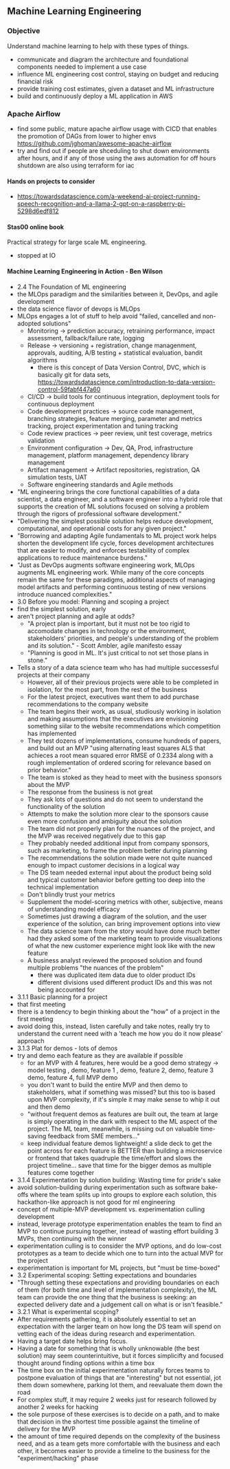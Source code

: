 ## Machine Learning Engineering

### Objective
Understand machine learning to help with these types of things.
  - communicate and diagram the architecture and foundational components needed to implement a use case
  - influence ML engineering cost control, staying on budget and reducing financial risk
  - provide training cost estimates, given a dataset and ML infrastructure
  - build and continuously deploy a ML application in AWS

### Apache Airflow
- find some public, mature apache airflow usage with CICD that enables the promotion of DAGs from lower to higher envs https://github.com/jghoman/awesome-apache-airflow
- try and find out if people are shceduling to shut down environments after hours, and if any of those using the aws automation for off hours shutdown are also using terraform for iac

#### Hands on projects to consider
- https://towardsdatascience.com/a-weekend-ai-project-running-speech-recognition-and-a-llama-2-gpt-on-a-raspberry-pi-5298d6edf812

#### Stas00 online book
Practical strategy for large scale ML engineering.
- stopped at IO

#### Machine Learning Engineering in Action - Ben Wilson
- 2.4 The Foundation of ML engineering
- the MLOps paradigm and the similarities between it, DevOps, and agile development
- the data science flavor of devops is MLOps
- MLOps engages a lot of stuff to help avoid "failed, cancelled and non-adopted solutions"
  - Monitoring -> prediction accuracy, retraining performance, impact assessment, fallback/failure rate, logging
  - Release -> versioning + registration, change managenment, approvals, auditing, A/B testing + statistical evaluation, bandit algorithms
    - there is this concept of Data Version Control, DVC, which is basically git for data sets, https://towardsdatascience.com/introduction-to-data-version-control-59fabf447a60
  - CI/CD -> build tools for continuous integration, deployment tools for continuous deployment
  - Code development practices -> source code management, branching strategies, feature merging, parameter and metrics tracking, project experimentation and tuning tracking
  - Code review practices -> peer review, unit test coverage, metrics validation
  - Environment configuration -> Dev, QA, Prod, infrastructure management, platform management, dependency library management
  - Artifact management -> Artifact repositories, registration, QA simulation tests, UAT
  - Software engineering standards and Agile methods
- "ML engineering brings the core functional capabilities of a data scientist, a data engineer, and a software engineer into a hybrid role that supports the creation of ML solutions focused on solving a problem through the rigors of professional software development."
- "Delivering the simplest possible solution helps reduce development, computational, and operational costs for any given project."
- "Borrowing and adapting Agile fundamentals to ML project work helps shorten the development life cycle, forces development architectures that are easier to modify, and enforces testability of complex applications to reduce maintenance burdens."
- "Just as DevOps augments software engineering work, MLOps augments ML engineering work. While many of the core concepts remain the same for these paradigms, additional aspects of managing model artifacts and performing continuous testing of new versions introduce nuanced complexities."
- 3.0 Before you model: Planning and scoping a project
- find the simplest solution, early
- aren't project planning and agile at odds?
  - "A project plan is important, but it must not be too rigid to accomodate changes in technology or the environment, stakeholders' priorities, and people's understanding of the problem and its solution." - Scott Ambler, agile manifesto essay
  - "Planning is good in ML. It's just critical to not set those plans in stone."
- Tells a story of a data science team who has had multiple successesful projects at their company
  - However, all of their previous projects were able to be completed in isolation, for the most part, from the rest of the business
  - For the latest project, executives want them to add purchase recommendations to the company website
  - The team begins their work, as usual, studiously working in isolation and making assumptions that the executives are envisioning something siilar to the website recommendations which competition has implemented
  - They test dozens of implementations, consume hundreds of papers, and build out an MVP "using alternating least squares ALS that achieces a root mean squared error RMSE of 0.2334 along with a rough implementation of ordered scoring for relevance based on prior behavior."
  - The team is stoked as they head to meet with the business sponsors about the MVP
  - The response from the business is not great
  - They ask lots of questions and do not seem to understand the functionality of the solution
  - Attempts to make the solution more clear to the sponsors cause even more confusion and ambiguity about the solution
  - The team did not properly plan for the nuances of the project, and the MVP was received negatively due to this gap
  - They probably needed additional input from company sponsors, such as marketing, to frame the problem better during planning
  - The recommendations the solution made were not quite nuanced enough to impact customer decisions in a logical way
  - The DS team needed external input about the product being sold and typical customer behavior before getting too deep into the technical implementation
  - Don't blindly trust your metrics
  - Supplement the model-scoring metrics with other, subjective, means of understanding model efficacy
  - Sometimes just drawing a diagram of the solution, and the user experience of the solution, can bring improvement options into view
  - The data science team from the story would have done much better had they asked some of the marketing team to provide visualizations of what the new customer experience might look like with the new feature
  - A business analyst reviewed the proposed solution and found multiple problems "the nuances of the problem"
    - there was duplicated item data due to older product IDs
    - different divisions used different product IDs and this was not being accounted for
- 3.1.1 Basic planning for a project
- that first meeting
- there is a tendency to begin thinking about the "how" of a project in the first meeting
- avoid doing this, instead, listen carefully and take notes, really try to understand the current need with a 'teach me how you do it now please' approach
- 3.1.3 Plat for demos - lots of demos
- try and demo each feature as they are available if possible
  - for an MVP with 4 features, here would be a good demo strategy -> model testing , demo, feature 1 , demo, feature 2, demo, feature 3 demo, feature 4, full MVP demo
  - you don't want to build the entire MVP and then demo to stakeholders, what if something was missed? but this too is based upon MVP complexity, if it's simple it may make sense to whip it out and then demo
  - "without frequent demos as features are built out, the team at large is simply operating in the dark with respect to the ML aspect of the project. The ML team, meanwhile, is missing out on valuable time-saving feedback from SME members..."
  - keep individual feature demos lightweight! a slide deck to get the point across for each feature is BETTER than building a microservice or frontend that takes quadruple the time/effort and slows the project timeline... save that time for the bigger demos as multiple features come together
- 3.1.4 Experimentation by solution building: Wasting time for pride's sake
- avoid solution-building during experimentation such as software bake-offs where the team splits up into groups to explore each solution, this hackathon-like approach is not good for ml engineering
- concept of multiple-MVP development vs. experimentation culling development
- instead, leverage prototype experimentation enables the team to find an MVP to continue pursuing together, instead of wasting effort building 3 MVPs, then continuing with the winner
- experimentation culling is to consider the MVP options, and do low-cost prototypes as a team to decide which one to turn into the actual MVP for the project
- experimentation is important for ML projects, but "must be time-boxed"
- 3.2 Experimental scoping: Setting expectations and boundaries
- "Through setting these expectations and providing boundaries on each of them (for both time and level of implementation complexity), the ML team can provide the one thing that the business is seeking: an expected delivery date and a judgement call on what is or isn't feasible."
- 3.2.1 What is experimental scoping?
- After requirements gathering, it is absolutely essential to set an expectation with the larger team on how long the DS team will spend on vetting each of the ideas during research and experimentation.
- Having a target date helps bring focus.
- Having a date for something that is wholly unknowable (the best solution) may seem counterintuitive, but it forces simplicifty and focused thought around finding options within a time box
- The time box on the initial experimentation naturally forces teams to postpone evaluation of things that are "interesting" but not essential, jot them down somewhere, parking lot them, and reevaluate them down the road
- For complex stuff, it may require 2 weeks just for research followed by another 2 weeks for hacking
- the sole purpose of these exercises is to decide on a path, and to make that decision in the shortest time possible against the timeline of delivery for the MVP
- the amount of time required depends on the complexity of the business need, and as a team gets more comfortable with the business and each other, it becomes easier to provide a timeline to the business for the "experiment/hacking" phase
